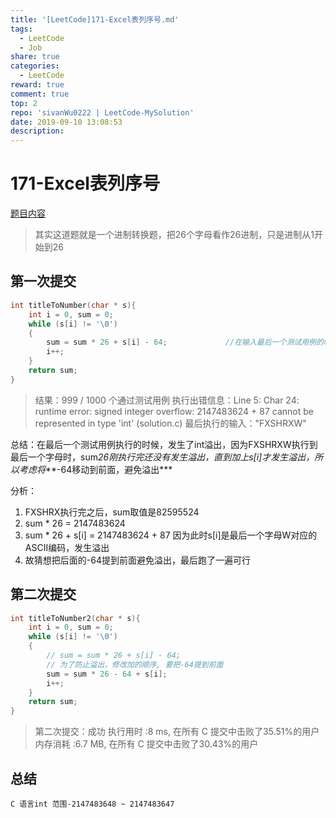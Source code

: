 ```yaml
---
title: '[LeetCode]171-Excel表列序号.md'
tags:
  - LeetCode
  - Job
share: true
categories:
  - LeetCode
reward: true
comment: true
top: 2
repo: 'sivanWu0222 | LeetCode-MySolution'
date: 2019-09-10 13:08:53
description:
---
```


# 171-Excel表列序号

[题目内容](https://leetcode-cn.com/problems/excel-sheet-column-number/)

> 其实这道题就是一个进制转换题，把26个字母看作26进制，只是进制从1开始到26


## 第一次提交

```C
int titleToNumber(char * s){
    int i = 0, sum = 0;
    while (s[i] != '\0')
    {
        sum = sum * 26 + s[i] - 64;             //在输入最后一个测试用例的时候("FXSHRXW")首先会产生溢出，之后才会执行减去64的操作
        i++;
    }
    return sum;
}

```


> 结果：999 / 1000 个通过测试用例
> 执行出错信息：Line 5: Char 24: runtime error: signed integer overflow: 2147483624 + 87 cannot be represented in type 'int' (solution.c)
> 最后执行的输入："FXSHRXW"



总结：在最后一个测试用例执行的时候，发生了int溢出，因为FXSHRXW执行到最后一个字母时，sum*26刚执行完还没有发生溢出，直到加上s[i]才发生溢出，所以考虑将***-64移动到前面，避免溢出***

分析：
1. FXSHRX执行完之后，sum取值是82595524
2. sum * 26 = 2147483624
3. sum * 26 + s[i] = 2147483624 + 87 因为此时s[i]是最后一个字母W对应的ASCII编码，发生溢出
4. 故猜想把后面的-64提到前面避免溢出，最后跑了一遍可行



## 第二次提交


```c
int titleToNumber2(char * s){
    int i = 0, sum = 0;
    while (s[i] != '\0')
    {
        // sum = sum * 26 + s[i] - 64;
        // 为了防止溢出，修改加的顺序, 要把-64提到前面
        sum = sum * 26 - 64 + s[i];
        i++;
    }
    return sum;
}

```

> 第二次提交：成功
> 执行用时 :8 ms, 在所有 C 提交中击败了35.51%的用户
> 内存消耗 :6.7 MB, 在所有 C 提交中击败了30.43%的用户



## 总结
``C 语言int 范围-2147483648 ~ 2147483647``


<!--more-->